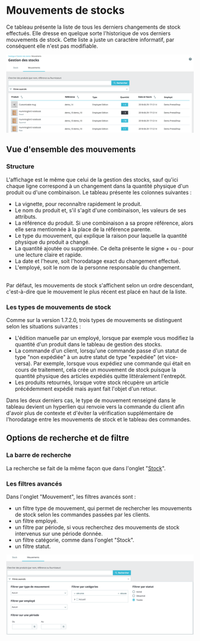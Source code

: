 # Mouvements de stocks

Ce tableau présente la liste de tous les derniers changements de stock effectués. Elle dresse en quelque sorte l'historique de vos derniers mouvements de stock. Cette liste a juste un caractère informatif, par conséquent elle n'est pas modifiable.

![](../../../../.gitbook/assets/56688689.png)

## Vue d'ensemble des mouvements <a href="#mouvementsdestock-vuedensembledesmouvements" id="mouvementsdestock-vuedensembledesmouvements"></a>

### Structure <a href="#mouvementsdestock-structure" id="mouvementsdestock-structure"></a>

L'affichage est le même que celui de la gestion des stocks, sauf qu'ici chaque ligne correspond à un changement dans la quantité physique d'un produit ou d'une combinaison. Le tableau présente les colonnes suivantes :

* La vignette, pour reconnaître rapidement le produit.
* Le nom du produit et, s'il s'agit d'une combinaison, les valeurs de ses attributs.
* La référence du produit. Si une combinaison a sa propre référence, alors elle sera mentionnée à la place de la référence parente.
* Le type du mouvement, qui explique la raison pour laquelle la quantité physique du produit a changé.
* La quantité ajoutée ou supprimée. Ce delta présente le signe + ou - pour une lecture claire et rapide.
* La date et l'heure, soit l'horodatage exact du changement effectué.
* L'employé, soit le nom de la personne responsable du changement.

\
Par défaut, les mouvements de stock s'affichent selon un ordre descendant, c'est-à-dire que le mouvement le plus récent est placé en haut de la liste.

### Les types de mouvements de stock <a href="#mouvementsdestock-lestypesdemouvementsdestock" id="mouvementsdestock-lestypesdemouvementsdestock"></a>

Comme sur la version 1.7.2.0, trois types de mouvements se distinguent selon les situations suivantes :

* L'édition manuelle par un employé, lorsque par exemple vous modifiez la quantité d'un produit dans le tableau de gestion des stocks.
* La commande d'un client, lorsqu'une commande passe d'un statut de type "non expédiée" à un autre statut de type "expédiée" (et vice-versa). Par exemple, lorsque vous expédiez une commande qui était en cours de traitement, cela crée un mouvement de stock puisque la quantité physique des articles expédiés quitte littéralement l'entrepôt.
* Les produits retournés, lorsque votre stock récupère un article précédemment expédié mais ayant fait l'objet d'un retour.

Dans les deux derniers cas, le type de mouvement renseigné dans le tableau devient un hyperlien qui renvoie vers la commande du client afin d'avoir plus de contexte et d'éviter la vérification supplémentaire de l'horodatage entre les mouvements de stock et le tableau des commandes.

## Options de recherche et de filtre <a href="#mouvementsdestock-optionsderechercheetdefiltre" id="mouvementsdestock-optionsderechercheetdefiltre"></a>

### La barre de recherche <a href="#mouvementsdestock-labarrederecherche" id="mouvementsdestock-labarrederecherche"></a>

La recherche se fait de la même façon que dans l'onglet "[Stock](stocks.md)".

### Les filtres avancés <a href="#mouvementsdestock-lesfiltresavances" id="mouvementsdestock-lesfiltresavances"></a>

Dans l'onglet "Mouvement", les filtres avancés sont :

* un filtre type de mouvement, qui permet de rechercher les mouvements de stock selon les commandes passées par les clients.
* un filtre employé.
* un filtre par période, si vous recherchez des mouvements de stock intervenus sur une période donnée.
* un filtre catégorie, comme dans l'onglet "Stock".
* un filtre statut.

![](../../../../.gitbook/assets/56688707.png)
